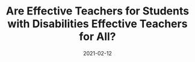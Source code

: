 ---
title: "Are Effective Teachers for Students with Disabilities Effective Teachers for All?"
authors: ["W. Jesse Wood", "Ijin Lai", "Scott Imberman", "Katharin Strunk", "Nathan Jones"]
publication_types: ["1"]
date: 2021-02-12
show_date: false
abstract: ""
---